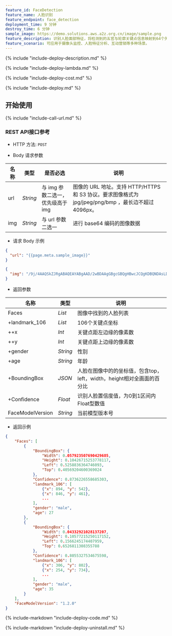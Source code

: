```yaml
---
feature_id: FaceDetection
feature_name: 人脸识别
feature_endpoint: face_detection
deployment_time: 9 分钟
destroy_time: 6 分钟
sample_image: https://demo.solutions.aws.a2z.org.cn/image/sample.png
feature_description: 识别人脸面部特征，将检测到的五官与轮廓关键点信息映射到64个矢量坐标上。
feature_scenario: 可应用于摄像头监控、人脸特征分析、互动营销等多种场景。
---
```


{%
  include "include-deploy-description.md"
%}

{%
  include "include-deploy-lambda.md"
%}

{%
  include "include-deploy-cost.md"
%}

{%
  include "include-deploy.md"
%}

## 开始使用

{%
  include "include-call-url.md"
%}

### REST API接口参考

- HTTP 方法: `POST`

- Body 请求参数

| **名称**  | **类型**  | **是否必选** |  **说明**  |
|----------|-----------|------------|------------|
| url | *String* |与 img 参数二选一，优先级高于 img|图像的 URL 地址。支持 HTTP/HTTPS 和 S3 协议。要求图像格式为 jpg/jpeg/png/bmp ，最长边不超过 4096px。|
| img | *String* |与 url 参数二选一|进行 base64 编码的图像数据|

- 请求 Body 示例

``` json
{
  "url": "{{page.meta.sample_image}}"
}
```

``` json
{
  "img": "/9j/4AAQSkZJRgABAQEAYABgAAD/2wBDAAgGBgcGBQgHBwcJCQgKDBQNDAsLDBkSEw8UHRofHh0aHBwgJC4nICIsIxwcKDcpLDAxNDQ0Hyc5PTgyPC4zNDL/……"
}
```

- 返回参数

| **名称**  | **类型**  |  **说明**  |
|----------|-----------|------------|
|Faces    |*List*   |图像中找到的人脸列表|
|+landmark_106    |*List*   |106个关键点坐标|
|++x    |*Int*   |关键点距左边缘的像素数|
|++y    |*Int*   |关键点距上边缘的像素数|
|+gender    |*String*   |性别|
|+age    |*String*   |年龄|
|+BoundingBox |*JSON*     |人脸在图像中的的坐标值，包含top，left，width，height相对全画面的百分比|
|+Confidence    |*Float*   |识别人脸置信度值，为0到1区间内Float型数值|
|FaceModelVersion    |*String*   |当前模型版本号|

- 返回示例

``` json
{
    "Faces": [
        {
            "BoundingBox": {
                "Width": 0.057923507690429685, 
                "Height": 0.10426715253778117, 
                "Left": 0.5258836364746093, 
                "Top": 0.40569204600369024
            }, 
            "Confidence": 0.8736226558685303, 
            "landmark_106": [
                {"x": 894, "y": 542}, 
                {"x": 846, "y": 461}, 
                ...
            ], 
            "gender": "male", 
            "age": 27
        }, 
        {
            "BoundingBox": {
                "Width": 0.04332921028137207, 
                "Height": 0.10577215250117152, 
                "Left": 0.1566245174407959, 
                "Top": 0.6526811308355788
            }, 
            "Confidence": 0.8055327534675598, 
            "landmark_106": [
                {"x": 306, "y": 802}, 
                {"x": 254, "y": 734}, 
                ...
            ], 
            "gender": "male", 
            "age": 35
        }
    ], 
    "FaceModelVersion": "1.2.0"
}
```

{%
  include-markdown "include-deploy-code.md"
%}

{%
  include-markdown "include-deploy-uninstall.md"
%}